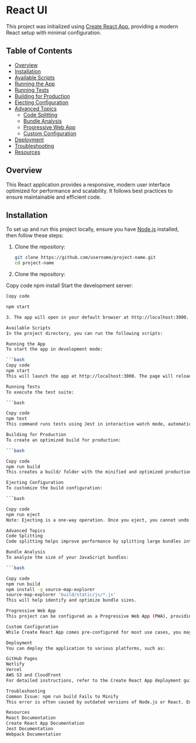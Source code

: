 # React UI

This project was initialized using [Create React App](https://create-react-app.dev/), providing a modern React setup with minimal configuration.

## Table of Contents

- [Overview](#overview)
- [Installation](#installation)
- [Available Scripts](#available-scripts)
- [Running the App](#running-the-app)
- [Running Tests](#running-tests)
- [Building for Production](#building-for-production)
- [Ejecting Configuration](#ejecting-configuration)
- [Advanced Topics](#advanced-topics)
  - [Code Splitting](#code-splitting)
  - [Bundle Analysis](#bundle-analysis)
  - [Progressive Web App](#progressive-web-app)
  - [Custom Configuration](#custom-configuration)
- [Deployment](#deployment)
- [Troubleshooting](#troubleshooting)
- [Resources](#resources)

## Overview

This React application provides a responsive, modern user interface optimized for performance and scalability. It follows best practices to ensure maintainable and efficient code.

## Installation

To set up and run this project locally, ensure you have [Node.js](https://nodejs.org/) installed, then follow these steps:

1. Clone the repository:

   ```bash
   git clone https://github.com/username/project-name.git
   cd project-name


2. Clone the repository:

Copy code
npm install
Start the development server:

```bash
Copy code

npm start

3. The app will open in your default browser at http://localhost:3000. The server automatically reloads as changes are made.

Available Scripts
In the project directory, you can run the following scripts:

Running the App
To start the app in development mode:

```bash
Copy code
npm start
This will launch the app at http://localhost:3000. The page will reload automatically if you modify any source files. Linting errors will appear in the console.

Running Tests
To execute the test suite:

```bash

Copy code
npm test
This command runs tests using Jest in interactive watch mode, automatically rerunning tests when changes are made.

Building for Production
To create an optimized build for production:

```bash

Copy code
npm run build
This creates a build/ folder with the minified and optimized production code.

Ejecting Configuration
To customize the build configuration:

```bash

Copy code
npm run eject
Note: Ejecting is a one-way operation. Once you eject, you cannot undo this action. It will expose all underlying configuration files like Webpack, Babel, and ESLint.

Advanced Topics
Code Splitting
Code splitting helps improve performance by splitting large bundles into smaller chunks. Learn more about implementing code splitting.

Bundle Analysis
To analyze the size of your JavaScript bundles:

```bash

Copy code
npm run build
npm install -g source-map-explorer
source-map-explorer 'build/static/js/*.js'
This will help identify and optimize bundle sizes.

Progressive Web App
This project can be configured as a Progressive Web App (PWA), providing offline capabilities and improved mobile performance.

Custom Configuration
While Create React App comes pre-configured for most use cases, you may want to customize certain settings. Refer to the Advanced Configuration guide for more information.

Deployment
You can deploy the application to various platforms, such as:

GitHub Pages
Netlify
Vercel
AWS S3 and CloudFront
For detailed instructions, refer to the Create React App deployment guide.

Troubleshooting
Common Issue: npm run build Fails to Minify
This error is often caused by outdated versions of Node.js or React. Ensure that you are using the latest versions. Additional troubleshooting information can be found in the troubleshooting guide.

Resources
React Documentation
Create React App Documentation
Jest Documentation
Webpack Documentation